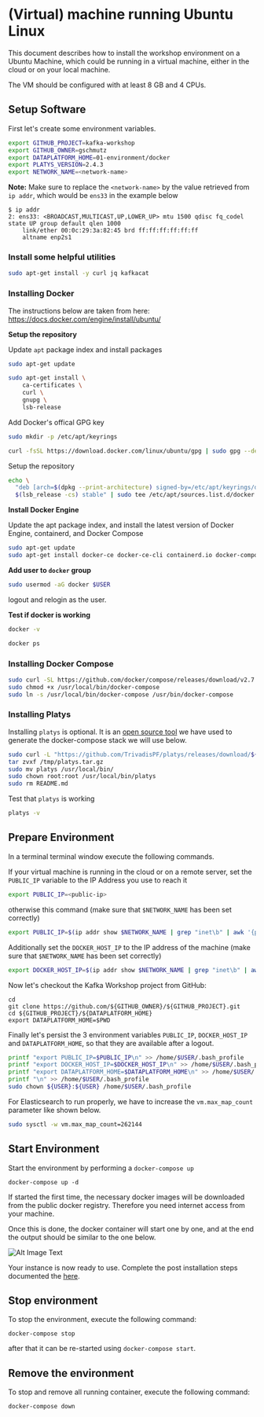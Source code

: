 # (Virtual) machine running Ubuntu Linux

This document describes how to install the workshop environment on a Ubuntu Machine, which could be running in a virtual machine, either in the cloud or on your local machine.

The VM should be configured with at least 8 GB and 4 CPUs.

## Setup Software

First let's create some environment variables.   

```bash
export GITHUB_PROJECT=kafka-workshop
export GITHUB_OWNER=gschmutz
export DATAPLATFORM_HOME=01-environment/docker
export PLATYS_VERSION=2.4.3
export NETWORK_NAME=<network-name>
```

**Note:** Make sure to replace the `<network-name>` by the value retrieved from `ip addr`, which would be `ens33` in the example below

```
$ ip addr
2: ens33: <BROADCAST,MULTICAST,UP,LOWER_UP> mtu 1500 qdisc fq_codel state UP group default qlen 1000
    link/ether 00:0c:29:3a:82:45 brd ff:ff:ff:ff:ff:ff
    altname enp2s1
```    

### Install some helpful utilities

```bash
sudo apt-get install -y curl jq kafkacat
```

### Installing Docker

The instructions below are taken from here: <https://docs.docker.com/engine/install/ubuntu/>

**Setup the repository**

Update `apt` package index and install packages

```bash
sudo apt-get update

sudo apt-get install \
    ca-certificates \
    curl \
    gnupg \
    lsb-release
```    

Add Docker's offical GPG key

```bash    
sudo mkdir -p /etc/apt/keyrings

curl -fsSL https://download.docker.com/linux/ubuntu/gpg | sudo gpg --dearmor -o /etc/apt/keyrings/docker.gpg
```

Setup the repository

```bash    
echo \
  "deb [arch=$(dpkg --print-architecture) signed-by=/etc/apt/keyrings/docker.gpg] https://download.docker.com/linux/ubuntu \
  $(lsb_release -cs) stable" | sudo tee /etc/apt/sources.list.d/docker.list > /dev/null
```

**Install Docker Engine**

Update the apt package index, and install the latest version of Docker Engine, containerd, and Docker Compose

```bash    
sudo apt-get update
sudo apt-get install docker-ce docker-ce-cli containerd.io docker-compose-plugin
```

**Add user to `docker` group**

```bash    
sudo usermod -aG docker $USER
```

logout and relogin as the user. 

**Test if docker is working**

```bash
docker -v

docker ps
```

### Installing Docker Compose

```bash
sudo curl -SL https://github.com/docker/compose/releases/download/v2.7.0/docker-compose-linux-x86_64 -o /usr/local/bin/docker-compose
sudo chmod +x /usr/local/bin/docker-compose
sudo ln -s /usr/local/bin/docker-compose /usr/bin/docker-compose
```

### Installing Platys

Installing `platys` is optional. It is an [open source tool](http://github.com/trivadispf/platys) we have used to generate the docker-compose stack we will use below.

```bash
sudo curl -L "https://github.com/TrivadisPF/platys/releases/download/${PLATYS_VERSION}/platys_${PLATYS_VERSION}_linux_x86_64.tar.gz" -o /tmp/platys.tar.gz
tar zvxf /tmp/platys.tar.gz 
sudo mv platys /usr/local/bin/
sudo chown root:root /usr/local/bin/platys
sudo rm README.md 
```

Test that `platys` is working

```bash
platys -v
```

## Prepare Environment

In a terminal terminal window execute the following commands. 

If your virtual machine is running in the cloud or on a remote server, set the `PUBLIC_IP` variable to the IP Address you use to reach it

```bash
export PUBLIC_IP=<public-ip>
```

otherwise this command (make sure that `$NETWORK_NAME` has been set correctly)

```bash
export PUBLIC_IP=$(ip addr show $NETWORK_NAME | grep "inet\b" | awk '{print $2}' | cut -d/ -f1)
```

Additionally set the `DOCKER_HOST_IP` to the IP address of the machine (make sure that `$NETWORK_NAME` has been set correctly)

```bash
export DOCKER_HOST_IP=$(ip addr show $NETWORK_NAME | grep "inet\b" | awk '{print $2}' | cut -d/ -f1)
```

Now let's checkout the Kafka Workshop project from GitHub:

```
cd 
git clone https://github.com/${GITHUB_OWNER}/${GITHUB_PROJECT}.git
cd ${GITHUB_PROJECT}/${DATAPLATFORM_HOME}
export DATAPLATFORM_HOME=$PWD
```

Finally let's persist the 3 environment variables `PUBLIC_IP`, `DOCKER_HOST_IP` and `DATAPLATFORM_HOME`, so that they are available after a logout.

```bash
printf "export PUBLIC_IP=$PUBLIC_IP\n" >> /home/$USER/.bash_profile
printf "export DOCKER_HOST_IP=$DOCKER_HOST_IP\n" >> /home/$USER/.bash_profile
printf "export DATAPLATFORM_HOME=$DATAPLATFORM_HOME\n" >> /home/$USER/.bash_profile
printf "\n" >> /home/$USER/.bash_profile
sudo chown ${USER}:${USER} /home/$USER/.bash_profile
```

For Elasticsearch to run properly, we have to increase the `vm.max_map_count` parameter like shown below.  

```bash
sudo sysctl -w vm.max_map_count=262144   
```

## Start Environment

Start the environment by performing a `docker-compose up`

```
docker-compose up -d
```

If started the first time, the necessary docker images will be downloaded from the public docker registry. Therefore you need internet access from your machine.

Once this is done, the docker container will start one by one, and at the end the output should be similar to the one below. 

![Alt Image Text](./images/start-env-docker.png "StartDocker")

Your instance is now ready to use. Complete the post installation steps documented the [here](README.md).

## Stop environment

To stop the environment, execute the following command:

```
docker-compose stop
```

after that it can be re-started using `docker-compose start`.

## Remove the environment

To stop and remove all running container, execute the following command:

```
docker-compose down
```


